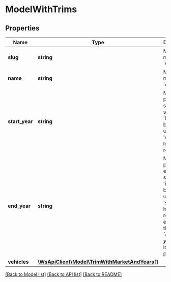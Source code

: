 # ModelWithTrims

## Properties
Name | Type | Description | Notes
------------ | ------------- | ------------- | -------------
**slug** | **string** | Model name (e.g. &#x60;Outlander&#x60;) | [optional] 
**name** | **string** | Model slug name (e.g. &#x60;outlander&#x60;) | [optional] 
**start_year** | **string** | Model production start year. It should be &#39;integer&#39; but it is used as &#39;string&#39; by historical reasons. | [optional] 
**end_year** | **string** | Model production end year. It should be &#39;integer&#39; but it is used as &#39;string&#39; by  historical reasons.  It equals to the __*&#x60;current year + 1&#x60;*__ if it is still in production. | [optional] 
**vehicles** | [**\WsApiClient\Model\TrimWithMarketAndYears[]**](TrimWithMarketAndYears.md) |  | [optional] 

[[Back to Model list]](../README.md#documentation-for-models) [[Back to API list]](../README.md#documentation-for-api-endpoints) [[Back to README]](../README.md)


